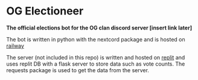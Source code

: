 ﻿# OG Electioneer
**The official elections bot for the OG clan discord server [insert link later]**

The bot is written in python with the nextcord package and is hosted on [railway](https://railway.app)

The server (not included in this repo) is written and hosted on [replit](https://replit.com) and uses replit DB with a flask server to store data such as vote counts. The requests package is used to get the data from the server.
